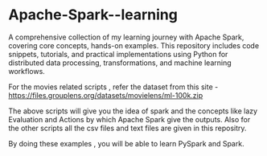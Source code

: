 # Apache-Spark--learning
A comprehensive collection of my learning journey with Apache Spark, covering core concepts, hands-on examples. This repository includes code snippets, tutorials, and practical implementations using Python for distributed data processing, transformations, and machine learning workflows.

For the movies related scripts , refer the dataset from this site - https://files.grouplens.org/datasets/movielens/ml-100k.zip 

The above scripts will give you the idea of spark and the concepts like lazy Evaluation and Actions by which Apache Spark give the outputs. 
Also for the other scripts all the csv files and text files are given in this repositry.

By doing these examples , you will be able to learn PySpark and Spark.
